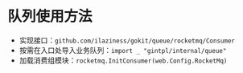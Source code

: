 # 队列使用方法

- 实现接口：`github.com/ilaziness/gokit/queue/rocketmq/Consumer`
- 按需在入口处导入业务队列：`import _ "gintpl/internal/queue"`
- 加载消费组模块：`rocketmq.InitConsumer(web.Config.RocketMq)`
